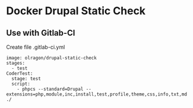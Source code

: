 # Docker Drupal Static Check


## Use with Gitlab-CI

Create file .gitlab-ci.yml
```
image: olragon/drupal-static-check
stages:
  - test
CoderTest:
  stage: test
  script:
    - phpcs --standard=Drupal --extensions=php,module,inc,install,test,profile,theme,css,info,txt,md ./
```
